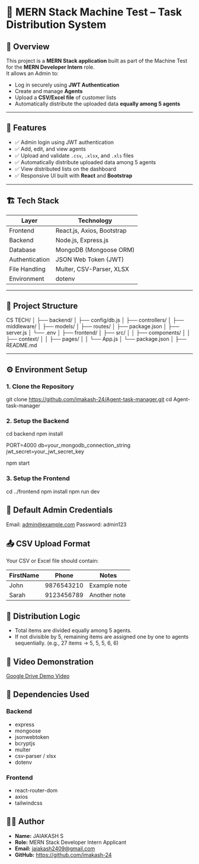 # 🧩 MERN Stack Machine Test – Task Distribution System

## 📘 Overview

This project is a **MERN Stack application** built as part of the Machine Test for the **MERN Developer Intern** role.  
It allows an Admin to:

- Log in securely using **JWT Authentication**
- Create and manage **Agents**
- Upload a **CSV/Excel file** of customer lists
- Automatically distribute the uploaded data **equally among 5 agents**

---

## 🚀 Features

- ✅ Admin login using JWT authentication  
- ✅ Add, edit, and view agents  
- ✅ Upload and validate `.csv`, `.xlsx`, and `.xls` files  
- ✅ Automatically distribute uploaded data among 5 agents  
- ✅ View distributed lists on the dashboard  
- ✅ Responsive UI built with **React** and **Bootstrap**  

---

## 🏗️ Tech Stack

| Layer           | Technology                          |
|-----------------|------------------------------------|
| Frontend        | React.js, Axios, Bootstrap          |
| Backend         | Node.js, Express.js                 |
| Database        | MongoDB (Mongoose ORM)              |
| Authentication  | JSON Web Token (JWT)                |
| File Handling   | Multer, CSV-Parser, XLSX            |
| Environment     | dotenv                              |

---

## 📂 Project Structure

CS TECH/
│
├── backend/
│ ├── config/db.js
│ ├── controllers/
│ ├── middleware/
│ ├── models/
│ ├── routes/
│ ├── package.json
│ ├── server.js
│ └── .env
│
├── frontend/
│ ├── src/
│ │ ├── components/
│ │ ├── context/
│ │ ├── pages/
│ │ └── App.js
│ └── package.json
│
├── README.md


---

## ⚙️ Environment Setup

### 1. Clone the Repository

git clone https://github.com/imakash-24/Agent-task-manager.git
cd Agent-task-manager

### 2. Setup the Backend

cd backend
npm install

PORT=4000
db=your_mongodb_connection_string
jwt_secret=your_jwt_secret_key

npm start

### 3. Setup the Frontend

cd ../frontend
npm install
npm run dev

## 🔐 Default Admin Credentials

Email: admin@example.com
Password: admin123

## 📤 CSV Upload Format

Your CSV or Excel file should contain:

| FirstName | Phone       | Notes           |
|-----------|------------|----------------|
| John      | 9876543210 | Example note   |
| Sarah     | 9123456789 | Another note   |

## 🧮 Distribution Logic
- Total items are divided equally among 5 agents.
- If not divisible by 5, remaining items are assigned one by one to agents sequentially.
  (e.g., 27 items → 5, 5, 5, 6, 6)


## 🎥 Video Demonstration
[Google Drive Demo Video](https://drive.google.com/your-demo-link)

## 🧰 Dependencies Used

### Backend

- express
- mongoose
- jsonwebtoken
- bcryptjs
- multer
- csv-parser / xlsx
- dotenv

### Frontend

- react-router-dom
- axios
- tailwindcss

## 🧑‍💻 Author

- **Name:** JAIAKASH S 
- **Role:** MERN Stack Developer Intern Applicant  
- **Email:** jaiakash2409@gmail.com
- **GitHub:** https://github.com/imakash-24


